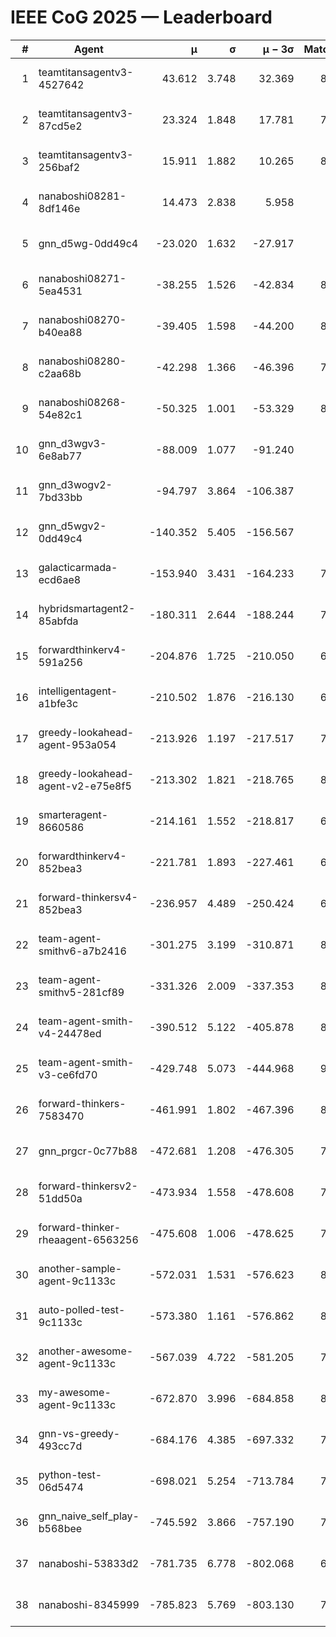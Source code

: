 # IEEE CoG 2025 — Leaderboard

| # | Agent | μ | σ | μ − 3σ | Matches | Updated |
|---:|---|---:|---:|---:|---:|---|
| 1 | teamtitansagentv3-4527642 | 43.612 | 3.748 | 32.369 | 8636 | 2025-08-30 21:22 |
| 2 | teamtitansagentv3-87cd5e2 | 23.324 | 1.848 | 17.781 | 7818 | 2025-08-30 21:22 |
| 3 | teamtitansagentv3-256baf2 | 15.911 | 1.882 | 10.265 | 8374 | 2025-08-30 21:22 |
| 4 | nanaboshi08281-8df146e | 14.473 | 2.838 | 5.958 | 356 | 2025-08-30 21:22 |
| 5 | gnn_d5wg-0dd49c4 | -23.020 | 1.632 | -27.917 | 180 | 2025-08-30 21:22 |
| 6 | nanaboshi08271-5ea4531 | -38.255 | 1.526 | -42.834 | 8498 | 2025-08-30 21:22 |
| 7 | nanaboshi08270-b40ea88 | -39.405 | 1.598 | -44.200 | 8580 | 2025-08-30 21:22 |
| 8 | nanaboshi08280-c2aa68b | -42.298 | 1.366 | -46.396 | 7858 | 2025-08-30 21:22 |
| 9 | nanaboshi08268-54e82c1 | -50.325 | 1.001 | -53.329 | 8120 | 2025-08-30 21:22 |
| 10 | gnn_d3wgv3-6e8ab77 | -88.009 | 1.077 | -91.240 | 238 | 2025-08-30 21:22 |
| 11 | gnn_d3wogv2-7bd33bb | -94.797 | 3.864 | -106.387 | 350 | 2025-08-30 21:22 |
| 12 | gnn_d5wgv2-0dd49c4 | -140.352 | 5.405 | -156.567 | 286 | 2025-08-30 21:22 |
| 13 | galacticarmada-ecd6ae8 | -153.940 | 3.431 | -164.233 | 7960 | 2025-08-30 21:22 |
| 14 | hybridsmartagent2-85abfda | -180.311 | 2.644 | -188.244 | 7213 | 2025-08-30 21:22 |
| 15 | forwardthinkerv4-591a256 | -204.876 | 1.725 | -210.050 | 6973 | 2025-08-30 21:22 |
| 16 | intelligentagent-a1bfe3c | -210.502 | 1.876 | -216.130 | 6967 | 2025-08-30 21:22 |
| 17 | greedy-lookahead-agent-953a054 | -213.926 | 1.197 | -217.517 | 7564 | 2025-08-30 21:22 |
| 18 | greedy-lookahead-agent-v2-e75e8f5 | -213.302 | 1.821 | -218.765 | 8476 | 2025-08-30 21:22 |
| 19 | smarteragent-8660586 | -214.161 | 1.552 | -218.817 | 6827 | 2025-08-30 21:22 |
| 20 | forwardthinkerv4-852bea3 | -221.781 | 1.893 | -227.461 | 6937 | 2025-08-30 21:22 |
| 21 | forward-thinkersv4-852bea3 | -236.957 | 4.489 | -250.424 | 6665 | 2025-08-30 21:22 |
| 22 | team-agent-smithv6-a7b2416 | -301.275 | 3.199 | -310.871 | 8660 | 2025-08-30 21:22 |
| 23 | team-agent-smithv5-281cf89 | -331.326 | 2.009 | -337.353 | 8860 | 2025-08-30 21:22 |
| 24 | team-agent-smith-v4-24478ed | -390.512 | 5.122 | -405.878 | 8058 | 2025-08-30 21:22 |
| 25 | team-agent-smith-v3-ce6fd70 | -429.748 | 5.073 | -444.968 | 9418 | 2025-08-30 21:22 |
| 26 | forward-thinkers-7583470 | -461.991 | 1.802 | -467.396 | 8120 | 2025-08-30 21:22 |
| 27 | gnn_prgcr-0c77b88 | -472.681 | 1.208 | -476.305 | 7710 | 2025-08-30 21:22 |
| 28 | forward-thinkersv2-51dd50a | -473.934 | 1.558 | -478.608 | 7530 | 2025-08-30 21:22 |
| 29 | forward-thinker-rheaagent-6563256 | -475.608 | 1.006 | -478.625 | 7382 | 2025-08-30 21:22 |
| 30 | another-sample-agent-9c1133c | -572.031 | 1.531 | -576.623 | 8640 | 2025-08-30 21:22 |
| 31 | auto-polled-test-9c1133c | -573.380 | 1.161 | -576.862 | 8340 | 2025-08-30 21:22 |
| 32 | another-awesome-agent-9c1133c | -567.039 | 4.722 | -581.205 | 7880 | 2025-08-30 21:22 |
| 33 | my-awesome-agent-9c1133c | -672.870 | 3.996 | -684.858 | 8280 | 2025-08-30 21:22 |
| 34 | gnn-vs-greedy-493cc7d | -684.176 | 4.385 | -697.332 | 7180 | 2025-08-30 21:22 |
| 35 | python-test-06d5474 | -698.021 | 5.254 | -713.784 | 7100 | 2025-08-30 21:22 |
| 36 | gnn_naive_self_play-b568bee | -745.592 | 3.866 | -757.190 | 7060 | 2025-08-30 21:22 |
| 37 | nanaboshi-53833d2 | -781.735 | 6.778 | -802.068 | 6300 | 2025-08-30 21:22 |
| 38 | nanaboshi-8345999 | -785.823 | 5.769 | -803.130 | 7290 | 2025-08-30 21:22 |
